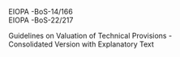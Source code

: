  
EIOPA -BoS-14/166  
EIOPA -BoS-22/217  
  
 Guidelines on Valuation of 
Technical Provisions -  
Consolidated Version  with 
Explanatory Text  
 
 
 
  
 
 
  
 
 
  
 
  